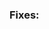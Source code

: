 <!--
    Thank you for your interest in contributing to ArangoXEcto! Please note
    that our contribution policy requires that a feature request or bug
    report be opened for approval prior to filing a pull request. This
    helps avoid wasting time and effort on something that we might not
    be able to accept.

    Please indicate the relevant feature request or bug report below.
    IF YOUR PULL REQUEST DOES NOT REFERENCE AN ACCEPTED BUG REPORT OR
    FEATURE REQUEST, IT WILL BE MARKED AS INVALID AND CLOSED.
-->
### Fixes: <ISSUE NUMBER GOES HERE>
<!--
    Please include a summary of the proposed changes below.
-->
